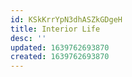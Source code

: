 ```yaml
---
id: KSkKrrYpN3dhASZkGDgeH
title: Interior Life
desc: ''
updated: 1639762693870
created: 1639762693870
---
```


